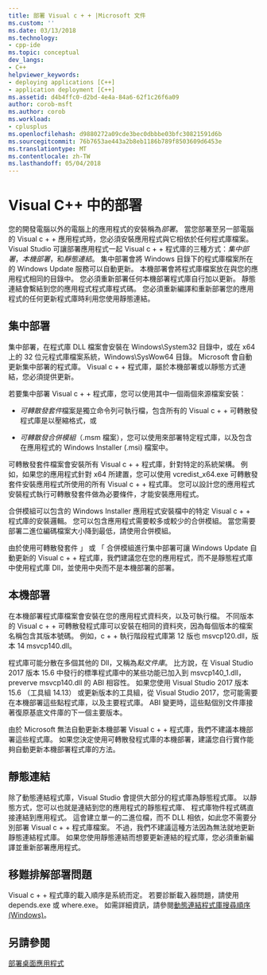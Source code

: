 ```yaml
---
title: 部署 Visual c + + |Microsoft 文件
ms.custom: ''
ms.date: 03/13/2018
ms.technology:
- cpp-ide
ms.topic: conceptual
dev_langs:
- C++
helpviewer_keywords:
- deploying applications [C++]
- application deployment [C++]
ms.assetid: d4b4ffc0-d2bd-4e4a-84a6-62f1c26f6a09
author: corob-msft
ms.author: corob
ms.workload:
- cplusplus
ms.openlocfilehash: d9880272a09cde3bec0dbbbe03bfc30821591d6b
ms.sourcegitcommit: 76b7653ae443a2b8eb1186b789f8503609d6453e
ms.translationtype: MT
ms.contentlocale: zh-TW
ms.lasthandoff: 05/04/2018
---
```

# <a name="deployment-in-visual-c"></a>Visual C++ 中的部署

您的開發電腦以外的電腦上的應用程式的安裝稱為*部署*。 當您部署至另一部電腦的 Visual c + + 應用程式時，您必須安裝應用程式與它相依於任何程式庫檔案。 Visual Studio 可讓部署應用程式一起 Visual c + + 程式庫的三種方式：*集中部署*，*本機部署*，和*靜態連結*。 集中部署會將 Windows 目錄下的程式庫檔案所在的 Windows Update 服務可以自動更新。 本機部署會將程式庫檔案放在與您的應用程式相同的目錄中。 您必須重新部署任何本機部署程式庫自行加以更新。 靜態連結會繫結到您的應用程式程式庫程式碼。 您必須重新編譯和重新部署您的應用程式的任何更新程式庫時利用您使用靜態連結。

## <a name="central-deployment"></a>集中部署

集中部署，在程式庫 DLL 檔案會安裝在 Windows\System32 目錄中，或在 x64 上的 32 位元程式庫檔案系統，Windows\SysWow64 目錄。 Microsoft 會自動更新集中部署的程式庫。 Visual c + + 程式庫，屬於本機部署或以靜態方式連結，您必須提供更新。

若要集中部署 Visual c + + 程式庫，您可以使用其中一個兩個來源檔案安裝：

- *可轉散發套件*檔案是獨立命令列可執行檔，包含所有的 Visual c + + 可轉散發程式庫是以壓縮格式，或

- *可轉散發合併模組*（.msm 檔案），您可以使用來部署特定程式庫，以及包含在應用程式的 Windows Installer (.msi) 檔案中。

可轉散發套件檔案會安裝所有 Visual c + + 程式庫，針對特定的系統架構。 例如，如果您的應用程式針對 x64 所建置，您可以使用 vcredist_x64.exe 可轉散發套件安裝應用程式所使用的所有 Visual c + + 程式庫。 您可以設計您的應用程式安裝程式執行可轉散發套件做為必要條件，才能安裝應用程式。

合併模組可以包含的 Windows Installer 應用程式安裝檔中的特定 Visual c + + 程式庫的安裝邏輯。 您可以包含應用程式需要較多或較少的合併模組。 當您需要部署二進位編碼檔案大小降到最低，請使用合併模組。

由於使用可轉散發套件 」 或 「 合併模組進行集中部署可讓 Windows Update 自動更新的 Visual c + + 程式庫，我們建議您在您的應用程式，而不是靜態程式庫中使用程式庫 Dll，並使用中央而不是本機部署的部署。

## <a name="local-deployment"></a>本機部署

在本機部署程式庫檔案會安裝在您的應用程式資料夾，以及可執行檔。 不同版本的 Visual c + + 可轉散發程式庫可以安裝在相同的資料夾，因為每個版本的檔案名稱包含其版本號碼。 例如，c + + 執行階段程式庫第 12 版也 msvcp120.dll，版本 14 msvcp140.dll。

程式庫可能分散在多個其他的 Dll，又稱為*點文件庫*。 比方說，在 Visual Studio 2017 版本 15.6 中發行的標準程式庫中的某些功能已加入到 msvcp140_1.dll，preverve msvcp140.dll 的 ABI 相容性。 如果您使用 Visual Studio 2017 版本 15.6 （工具組 14.13） 或更新版本的工具組，從 Visual Studio 2017，您可能需要在本機部署這些點程式庫，以及主要程式庫。 ABI 變更時，這些點個別文件庫接著復原基底文件庫的下一個主要版本。

由於 Microsoft 無法自動更新本機部署 Visual c + + 程式庫，我們不建議本機部署這些程式庫。 如果您決定使用可轉散發程式庫的本機部署，建議您自行實作能夠自動更新本機部署程式庫的方法。

## <a name="static-linking"></a>靜態連結

除了動態連結程式庫，Visual Studio 會提供大部分的程式庫為靜態程式庫。 以靜態方式，您可以也就是連結到您的應用程式的靜態程式庫、 程式庫物件程式碼直接連結到應用程式。 這會建立單一的二進位檔，而不 DLL 相依，如此您不需要分別部署 Visual c + + 程式庫檔案。 不過，我們不建議這種方法因為無法就地更新靜態連結程式庫。 如果您使用靜態連結而想要更新連結的程式庫，您必須重新編譯並重新部署應用程式。

## <a name="troubleshooting-deployment-issues"></a>移難排解部署問題

Visual c + + 程式庫的載入順序是系統而定。 若要診斷載入器問題，請使用 depends.exe 或 where.exe。 如需詳細資訊，請參閱[動態連結程式庫搜尋順序 (Windows)](http://msdn.microsoft.com/library/windows/desktop/ms682586.aspx)。

## <a name="see-also"></a>另請參閱

[部署桌面應用程式](../ide/deploying-native-desktop-applications-visual-cpp.md)